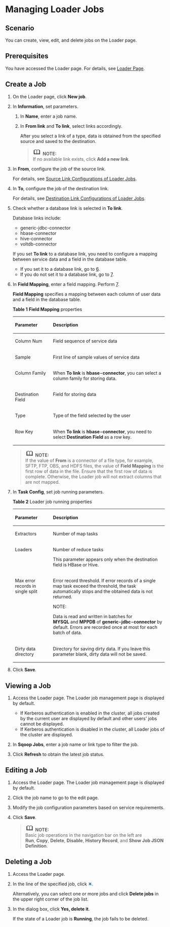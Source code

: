 # Managing Loader Jobs<a name="EN-US_TOPIC_0125375847"></a>

## Scenario<a name="scdd458c617b64e80a60a4c2c37c1adb6"></a>

You can create, view, edit, and delete jobs on the Loader page.

## Prerequisites<a name="s984de2b738d1451ab3b002199f837a1f"></a>

You have accessed the Loader page. For details, see  [Loader Page](introduction_loader.md#s49ec1e4eeb254b4d97c98caf69fa110f).

## Create a Job<a name="s75b9c95a53a4448c9d8604602ee51a5c"></a>

1.  On the Loader page, click  **New job**.
2.  In  **Information**, set parameters.
    1.  In  **Name**, enter a job name.
    2.  In  **From link** and **To link**, select links accordingly.

        After you select a link of a type, data is obtained from the specified source and saved to the destination.

        >![](public_sys-resources/icon-note.gif) **NOTE:**   
        >If no available link exists, click  **Add a new link**.  


3.  In  **From**, configure the job of the source link.

    For details, see  [Source Link Configurations of Loader Jobs](source-link-configurations-of-loader-jobs.md).

4.  In  **To**, configure the job of the destination link.

    For details, see  [Destination Link Configurations of Loader Jobs](destination-link-configurations-of-loader-jobs.md).

5.  Check whether a database link is selected in  **To link**.

    Database links include:

    -   generic-jdbc-connector
    -   hbase-connector
    -   hive-connector
    -   voltdb-connector

    If you set  **To link**  to a database link, you need to configure a mapping between service data and a field in the database table.

    -   If you set it to a database link, go to  [6](#l72b1317375c347dfb20d1139117d5a38).
    -   If you do not set it to a database link, go to  [7](#le562d00c6efc4e6fa2f25c080febf9f3).

6.  <a name="l72b1317375c347dfb20d1139117d5a38"></a>In  **Field Mapping**, enter a field mapping. Perform [7](#le562d00c6efc4e6fa2f25c080febf9f3).

    **Field Mapping**  specifies a mapping between each column of user data and a field in the database table.

    **Table  1** **Field Mapping**  properties

    <a name="t17138e6da66b42dc9f5e85438f866912"></a>
    <table><thead align="left"><tr id="r585b56a45fda4ae0a5cbed3122acfd1c"><th class="cellrowborder" valign="top" width="25%" id="mcps1.2.3.1.1"><p id="a30848ba4ac7e4cbcb16dba475aea6922"><a name="a30848ba4ac7e4cbcb16dba475aea6922"></a><a name="a30848ba4ac7e4cbcb16dba475aea6922"></a><strong id="a9ef33ca8178e4f8885e5ac8150196fb8"><a name="a9ef33ca8178e4f8885e5ac8150196fb8"></a><a name="a9ef33ca8178e4f8885e5ac8150196fb8"></a>Parameter</strong></p>
    </th>
    <th class="cellrowborder" valign="top" width="75%" id="mcps1.2.3.1.2"><p id="a9697498548f640c6ac24a2ee9851df30"><a name="a9697498548f640c6ac24a2ee9851df30"></a><a name="a9697498548f640c6ac24a2ee9851df30"></a><strong id="aca728cda781b4443ba5fb460c643fb50"><a name="aca728cda781b4443ba5fb460c643fb50"></a><a name="aca728cda781b4443ba5fb460c643fb50"></a>Description</strong></p>
    </th>
    </tr>
    </thead>
    <tbody><tr id="r874142f9030942b191cdb934ba13ed26"><td class="cellrowborder" valign="top" width="25%" headers="mcps1.2.3.1.1 "><p id="afbc4c37f8ed74f5590d4bfe1fae7965a"><a name="afbc4c37f8ed74f5590d4bfe1fae7965a"></a><a name="afbc4c37f8ed74f5590d4bfe1fae7965a"></a>Column Num</p>
    </td>
    <td class="cellrowborder" valign="top" width="75%" headers="mcps1.2.3.1.2 "><p id="af8841e059d564a4da917d10cacdd2a59"><a name="af8841e059d564a4da917d10cacdd2a59"></a><a name="af8841e059d564a4da917d10cacdd2a59"></a>Field sequence of service data</p>
    </td>
    </tr>
    <tr id="re69afe4721824a61ac4484e3efe4c4ac"><td class="cellrowborder" valign="top" width="25%" headers="mcps1.2.3.1.1 "><p id="a8c19aa15762247f788c47115eb37a844"><a name="a8c19aa15762247f788c47115eb37a844"></a><a name="a8c19aa15762247f788c47115eb37a844"></a>Sample</p>
    </td>
    <td class="cellrowborder" valign="top" width="75%" headers="mcps1.2.3.1.2 "><p id="a5f2488cfdd68445394f5bcfa0fe1ad8a"><a name="a5f2488cfdd68445394f5bcfa0fe1ad8a"></a><a name="a5f2488cfdd68445394f5bcfa0fe1ad8a"></a>First line of sample values of service data</p>
    </td>
    </tr>
    <tr id="r7828233f36ab4a6cb3c86c9d1419ab5e"><td class="cellrowborder" valign="top" width="25%" headers="mcps1.2.3.1.1 "><p id="a7565a9b8e45943fda956fc1e9610f588"><a name="a7565a9b8e45943fda956fc1e9610f588"></a><a name="a7565a9b8e45943fda956fc1e9610f588"></a>Column Family</p>
    </td>
    <td class="cellrowborder" valign="top" width="75%" headers="mcps1.2.3.1.2 "><p id="ac8606cb7da604db89954835169dfa666"><a name="ac8606cb7da604db89954835169dfa666"></a><a name="ac8606cb7da604db89954835169dfa666"></a>When <span class="parmname" id="pc729e262f07b4f8698d4a9095a9c87a1"><a name="pc729e262f07b4f8698d4a9095a9c87a1"></a><a name="pc729e262f07b4f8698d4a9095a9c87a1"></a><b>To link</b></span>&nbsp;is&nbsp;<strong id="a3cc7eab6b5dc4d63a18559f40ecec211"><a name="a3cc7eab6b5dc4d63a18559f40ecec211"></a><a name="a3cc7eab6b5dc4d63a18559f40ecec211"></a>hbase-connector</strong>, you can select a column family for storing data.</p>
    </td>
    </tr>
    <tr id="r75fe46c69fed4d61a0c9f6aeb860ce93"><td class="cellrowborder" valign="top" width="25%" headers="mcps1.2.3.1.1 "><p id="a29c03a537a704dfc84873f55188ddfe4"><a name="a29c03a537a704dfc84873f55188ddfe4"></a><a name="a29c03a537a704dfc84873f55188ddfe4"></a>Destination Field</p>
    </td>
    <td class="cellrowborder" valign="top" width="75%" headers="mcps1.2.3.1.2 "><p id="a47ce74d00fc34f369efeabeeb0237a50"><a name="a47ce74d00fc34f369efeabeeb0237a50"></a><a name="a47ce74d00fc34f369efeabeeb0237a50"></a>Field for storing data</p>
    </td>
    </tr>
    <tr id="rbc4a99c27a2d4de8afdec7ab544c8317"><td class="cellrowborder" valign="top" width="25%" headers="mcps1.2.3.1.1 "><p id="a54b59a83ca934b6abc963c0644936b3e"><a name="a54b59a83ca934b6abc963c0644936b3e"></a><a name="a54b59a83ca934b6abc963c0644936b3e"></a>Type</p>
    </td>
    <td class="cellrowborder" valign="top" width="75%" headers="mcps1.2.3.1.2 "><p id="a45e7a44ac16b48b2bccfc7b28d1923a8"><a name="a45e7a44ac16b48b2bccfc7b28d1923a8"></a><a name="a45e7a44ac16b48b2bccfc7b28d1923a8"></a>Type of the field selected by the user</p>
    </td>
    </tr>
    <tr id="rf1876c11f4674b88a2a38351f61c292b"><td class="cellrowborder" valign="top" width="25%" headers="mcps1.2.3.1.1 "><p id="a937922af5b2c4eee9a078d4c758619db"><a name="a937922af5b2c4eee9a078d4c758619db"></a><a name="a937922af5b2c4eee9a078d4c758619db"></a>Row Key</p>
    </td>
    <td class="cellrowborder" valign="top" width="75%" headers="mcps1.2.3.1.2 "><p id="ae1d336ef427546c886e3beebc08b6440"><a name="ae1d336ef427546c886e3beebc08b6440"></a><a name="ae1d336ef427546c886e3beebc08b6440"></a>When <span class="parmname" id="p43e53cafd2c841a89cbec3834ea5f9b9"><a name="p43e53cafd2c841a89cbec3834ea5f9b9"></a><a name="p43e53cafd2c841a89cbec3834ea5f9b9"></a><b>To link</b></span>&nbsp;is&nbsp;<strong id="a0d3512cebc9346bcbc9927f14a304182"><a name="a0d3512cebc9346bcbc9927f14a304182"></a><a name="a0d3512cebc9346bcbc9927f14a304182"></a>hbase-connector</strong>, you need to select&nbsp;<span class="parmname" id="pb8f7f02d179242cfb0ead026c8233d87"><a name="pb8f7f02d179242cfb0ead026c8233d87"></a><a name="pb8f7f02d179242cfb0ead026c8233d87"></a><b>Destination Field</b></span> as a row key.</p>
    </td>
    </tr>
    </tbody>
    </table>

    >![](public_sys-resources/icon-note.gif) **NOTE:**   
    >If the value of  **From** is a connector of a file type, for example, SFTP, FTP, OBS, and HDFS files, the value of **Field Mapping**  is the first row of data in the file. Ensure that the first row of data is complete. Otherwise, the Loader job will not extract columns that are not mapped.  

7.  <a name="le562d00c6efc4e6fa2f25c080febf9f3"></a>In  **Task Config**, set job running parameters.

    **Table  2**  Loader job running properties

    <a name="t79eb9b4f97c9406c80a0700dfbee52f5"></a>
    <table><thead align="left"><tr id="rf7be936e04cd4e23a74b5cbbb1781f91"><th class="cellrowborder" valign="top" width="25%" id="mcps1.2.3.1.1"><p id="a63040e2841794902b2d67da94e685dfb"><a name="a63040e2841794902b2d67da94e685dfb"></a><a name="a63040e2841794902b2d67da94e685dfb"></a><strong id="aca1b6d12171141029add3549ca99d018"><a name="aca1b6d12171141029add3549ca99d018"></a><a name="aca1b6d12171141029add3549ca99d018"></a>Parameter</strong></p>
    </th>
    <th class="cellrowborder" valign="top" width="75%" id="mcps1.2.3.1.2"><p id="af4ca6df38f3b42c3a2e805ef72220339"><a name="af4ca6df38f3b42c3a2e805ef72220339"></a><a name="af4ca6df38f3b42c3a2e805ef72220339"></a><strong id="a4dd0f06744af4d709b50cea8fe77e74a"><a name="a4dd0f06744af4d709b50cea8fe77e74a"></a><a name="a4dd0f06744af4d709b50cea8fe77e74a"></a>Description</strong></p>
    </th>
    </tr>
    </thead>
    <tbody><tr id="r323b4cad07964854b788bfa53ff8b365"><td class="cellrowborder" valign="top" width="25%" headers="mcps1.2.3.1.1 "><p id="a261cde13ec864789b206c53ce8419b8a"><a name="a261cde13ec864789b206c53ce8419b8a"></a><a name="a261cde13ec864789b206c53ce8419b8a"></a>Extractors</p>
    </td>
    <td class="cellrowborder" valign="top" width="75%" headers="mcps1.2.3.1.2 "><p id="a5af4d7a47779444ebde8918e309eeb1f"><a name="a5af4d7a47779444ebde8918e309eeb1f"></a><a name="a5af4d7a47779444ebde8918e309eeb1f"></a>Number of map tasks</p>
    </td>
    </tr>
    <tr id="rb57e606a7f83408781263b82fe2da214"><td class="cellrowborder" valign="top" width="25%" headers="mcps1.2.3.1.1 "><p id="ad5e2d94ee2af4eff91f4bd445dbe0a1f"><a name="ad5e2d94ee2af4eff91f4bd445dbe0a1f"></a><a name="ad5e2d94ee2af4eff91f4bd445dbe0a1f"></a>Loaders</p>
    </td>
    <td class="cellrowborder" valign="top" width="75%" headers="mcps1.2.3.1.2 "><p id="ae47a17a6ffda4049817cdcbf9e391109"><a name="ae47a17a6ffda4049817cdcbf9e391109"></a><a name="ae47a17a6ffda4049817cdcbf9e391109"></a>Number of reduce tasks</p>
    <p id="a0e371984a42548c78918253ff95c062f"><a name="a0e371984a42548c78918253ff95c062f"></a><a name="a0e371984a42548c78918253ff95c062f"></a>This parameter appears only when the destination field is HBase or Hive.</p>
    </td>
    </tr>
    <tr id="rdbc09a1624294a86893f09918a81fffb"><td class="cellrowborder" valign="top" width="25%" headers="mcps1.2.3.1.1 "><p id="aa5c7db5d5a764adebd49cb838e7854ba"><a name="aa5c7db5d5a764adebd49cb838e7854ba"></a><a name="aa5c7db5d5a764adebd49cb838e7854ba"></a>Max error records in single split</p>
    </td>
    <td class="cellrowborder" valign="top" width="75%" headers="mcps1.2.3.1.2 "><p id="ab21e21523924412e8ed8714cf66f61c2"><a name="ab21e21523924412e8ed8714cf66f61c2"></a><a name="ab21e21523924412e8ed8714cf66f61c2"></a>Error record threshold. If error records of a single map task exceed the threshold, the task automatically stops and the obtained data is not returned.</p>
    <div class="note" id="n1a399708a7dc48efb4aaa0d393f8fbba"><a name="n1a399708a7dc48efb4aaa0d393f8fbba"></a><a name="n1a399708a7dc48efb4aaa0d393f8fbba"></a><span class="notetitle"> NOTE: </span><div class="notebody"><p id="a28f798305a7a4ea3b906295b0e208296"><a name="a28f798305a7a4ea3b906295b0e208296"></a><a name="a28f798305a7a4ea3b906295b0e208296"></a>Data is read and written in batches for <span class="parmname" id="p10cc4ad0c4cc4c2ba7be131eb8f5c2ad"><a name="p10cc4ad0c4cc4c2ba7be131eb8f5c2ad"></a><a name="p10cc4ad0c4cc4c2ba7be131eb8f5c2ad"></a><b>MYSQL</b></span>&nbsp;and&nbsp;<span class="parmname" id="pcb673cea54fc49a2b2ca1dce229dbcf4"><a name="pcb673cea54fc49a2b2ca1dce229dbcf4"></a><a name="pcb673cea54fc49a2b2ca1dce229dbcf4"></a><b>MPPDB</b></span>&nbsp;of&nbsp;<span class="parmname" id="p05d32dd1107c45228a13ab64f9ef7259"><a name="p05d32dd1107c45228a13ab64f9ef7259"></a><a name="p05d32dd1107c45228a13ab64f9ef7259"></a><b>generic-jdbc-connector</b></span> by default. Errors are recorded once at most for each batch of data.</p>
    </div></div>
    </td>
    </tr>
    <tr id="r3ad61f5157c6493b9b57a571915f0237"><td class="cellrowborder" valign="top" width="25%" headers="mcps1.2.3.1.1 "><p id="a8080dcf8c1a44553a024f1903b425f8c"><a name="a8080dcf8c1a44553a024f1903b425f8c"></a><a name="a8080dcf8c1a44553a024f1903b425f8c"></a>Dirty data directory</p>
    </td>
    <td class="cellrowborder" valign="top" width="75%" headers="mcps1.2.3.1.2 "><p id="ad2957b52a16c43f09c7dbd9d7ada53ff"><a name="ad2957b52a16c43f09c7dbd9d7ada53ff"></a><a name="ad2957b52a16c43f09c7dbd9d7ada53ff"></a>Directory for saving dirty data. If you leave this parameter blank, dirty data will not be saved.</p>
    </td>
    </tr>
    </tbody>
    </table>

8.  Click  **Save**.

## Viewing a Job<a name="s1ad347b7de68427b869d3af7fdd84aff"></a>

1.  Access the Loader page. The Loader job management page is displayed by default.
    -   If Kerberos authentication is enabled in the cluster, all jobs created by the current user are displayed by default and other users' jobs cannot be displayed.
    -   If Kerberos authentication is disabled in the cluster, all Loader jobs of the cluster are displayed.

2.  In  **Sqoop Jobs**, enter a job name or link type to filter the job.
3.  Click  **Refresh**  to obtain the latest job status.

## Editing a Job<a name="se12521619c80471abee18c5e13addb99"></a>

1.  Access the Loader page. The Loader job management page is displayed by default.
2.  Click the job name to go to the edit page.
3.  Modify the job configuration parameters based on service requirements.
4.  Click  **Save**.

    >![](public_sys-resources/icon-note.gif) **NOTE:**   
    >Basic job operations in the navigation bar on the left are  **Run**, **Copy**, **Delete**, **Disable**, **History Record**, and **Show Job JSON Definition**.  


## Deleting a Job<a name="sd8331aa6361d4ac48a8181671cb6cc76"></a>

1.  Access the Loader page.
2.  In the line of the specified job, click  ![](figures/icon_mrs_deleteloaderjob.jpg).

    Alternatively, you can select one or more jobs and click  **Delete jobs**  in the upper right corner of the job list.

3.  In the dialog box, click  **Yes, delete it**.

    If the state of a Loader job is  **Running**, the job fails to be deleted.


